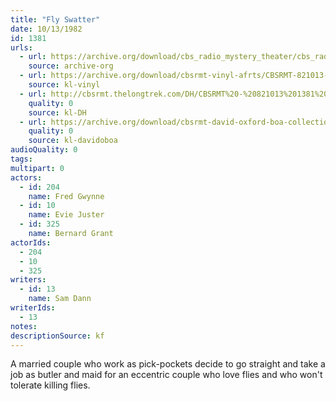 ```yaml
---
title: "Fly Swatter"
date: 10/13/1982
id: 1381
urls: 
  - url: https://archive.org/download/cbs_radio_mystery_theater/cbs_radio_mystery_theater-1351-1399.zip/cbs_radio_mystery_theater-1351-1399%2Fcbsrmt_1381_fly_swatter.mp3
    source: archive-org
  - url: https://archive.org/download/cbsrmt-vinyl-afrts/CBSRMT-821013-1381-Fly-Swatter_afrts.mp3
    source: kl-vinyl
  - url: http://cbsrmt.thelongtrek.com/DH/CBSRMT%20-%20821013%201381%20Fly%20Swatter_dh.mp3
    quality: 0
    source: kl-DH
  - url: https://archive.org/download/cbsrmt-david-oxford-boa-collection/CBSRMT-821013-1381-Fly-Swatter-(AFRTS)-(256-44)-{BoA}.mp3
    quality: 0
    source: kl-davidoboa
audioQuality: 0
tags: 
multipart: 0
actors:  
  - id: 204
    name: Fred Gwynne  
  - id: 10
    name: Evie Juster  
  - id: 325
    name: Bernard Grant
actorIds:  
  - 204  
  - 10  
  - 325
writers:  
  - id: 13
    name: Sam Dann
writerIds:  
  - 13
notes: 
descriptionSource: kf
---
```

A married couple who work as pick-pockets decide to go straight and take a job as butler and maid for an eccentric couple who love flies and who won't tolerate killing flies.